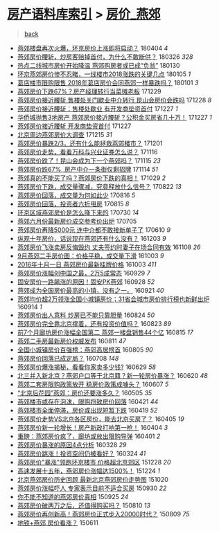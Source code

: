 [房产语料库索引](../../README.md)  > [房价_燕郊](房价_燕郊.md)
====
> [back](../README.md)

- [燕郊楼盘再次火爆，环京房价上涨即将启动？](http://jkwz.applinzi.com/ittc/7088108554689184784.html#%E7%87%95%E9%83%8A%E6%A5%BC%E7%9B%98%E5%86%8D%E6%AC%A1%E7%81%AB%E7%88%86%EF%BC%8C%E7%8E%AF%E4%BA%AC%E6%88%BF%E4%BB%B7%E4%B8%8A%E6%B6%A8%E5%8D%B3%E5%B0%86%E5%90%AF%E5%8A%A8%EF%BC%9F) 180404 *4* 
- [燕郊房价腰斩，炒房客赔掉首付，为什么不敢断供？](http://jkwz.applinzi.com/ittc/7084853638591939600.html#%E7%87%95%E9%83%8A%E6%88%BF%E4%BB%B7%E8%85%B0%E6%96%A9%EF%BC%8C%E7%82%92%E6%88%BF%E5%AE%A2%E8%B5%94%E6%8E%89%E9%A6%96%E4%BB%98%EF%BC%8C%E4%B8%BA%E4%BB%80%E4%B9%88%E4%B8%8D%E6%95%A2%E6%96%AD%E4%BE%9B%EF%BC%9F) 180326 *328* 
- [热点二线城市房价开始降温 燕郊购房者或已成“负翁”](http://jkwz.applinzi.com/ittc/7064118256254583818.html#%E7%83%AD%E7%82%B9%E4%BA%8C%E7%BA%BF%E5%9F%8E%E5%B8%82%E6%88%BF%E4%BB%B7%E5%BC%80%E5%A7%8B%E9%99%8D%E6%B8%A9+%E7%87%95%E9%83%8A%E8%B4%AD%E6%88%BF%E8%80%85%E6%88%96%E5%B7%B2%E6%88%90%E2%80%9C%E8%B4%9F%E7%BF%81%E2%80%9D) 180130  
- [环京燕郊房价惨不忍睹，一线楼市2018涨跌的关键几点](http://jkwz.applinzi.com/ittc/7055215034924270598.html#%E7%8E%AF%E4%BA%AC%E7%87%95%E9%83%8A%E6%88%BF%E4%BB%B7%E6%83%A8%E4%B8%8D%E5%BF%8D%E7%9D%B9%EF%BC%8C%E4%B8%80%E7%BA%BF%E6%A5%BC%E5%B8%822018%E6%B6%A8%E8%B7%8C%E7%9A%84%E5%85%B3%E9%94%AE%E5%87%A0%E7%82%B9) 180105 *1* 
- [葛店楼市限购限售 2018年葛店房价会同燕郊一样暴跌吗？](http://jkwz.applinzi.com/ittc/7053551766455452689.html#%E8%91%9B%E5%BA%97%E6%A5%BC%E5%B8%82%E9%99%90%E8%B4%AD%E9%99%90%E5%94%AE+2018%E5%B9%B4%E8%91%9B%E5%BA%97%E6%88%BF%E4%BB%B7%E4%BC%9A%E5%90%8C%E7%87%95%E9%83%8A%E4%B8%80%E6%A0%B7%E6%9A%B4%E8%B7%8C%E5%90%97%EF%BC%9F) 180101 *3* 
- [燕郊房价下跌67%？房产经理转行当菜摊老板](http://jkwz.applinzi.com/ittc/7052428813512737809.html#%E7%87%95%E9%83%8A%E6%88%BF%E4%BB%B7%E4%B8%8B%E8%B7%8C67%25%EF%BC%9F%E6%88%BF%E4%BA%A7%E7%BB%8F%E7%90%86%E8%BD%AC%E8%A1%8C%E5%BD%93%E8%8F%9C%E6%91%8A%E8%80%81%E6%9D%BF) 171229  
- [燕郊房价接近腰斩 售楼处关门歇业中介转行 昆山会房价会跌吗](http://jkwz.applinzi.com/ittc/7052083874337653776.html#%E7%87%95%E9%83%8A%E6%88%BF%E4%BB%B7%E6%8E%A5%E8%BF%91%E8%85%B0%E6%96%A9+%E5%94%AE%E6%A5%BC%E5%A4%84%E5%85%B3%E9%97%A8%E6%AD%87%E4%B8%9A%E4%B8%AD%E4%BB%8B%E8%BD%AC%E8%A1%8C+%E6%98%86%E5%B1%B1%E4%BC%9A%E6%88%BF%E4%BB%B7%E4%BC%9A%E8%B7%8C%E5%90%97) 171228 *8* 
- [燕郊房价接近腰斩：售楼处歇业 有开发商垫资首付](http://jkwz.applinzi.com/ittc/7051823747185509393.html#%E7%87%95%E9%83%8A%E6%88%BF%E4%BB%B7%E6%8E%A5%E8%BF%91%E8%85%B0%E6%96%A9%EF%BC%9A%E5%94%AE%E6%A5%BC%E5%A4%84%E6%AD%87%E4%B8%9A+%E6%9C%89%E5%BC%80%E5%8F%91%E5%95%86%E5%9E%AB%E8%B5%84%E9%A6%96%E4%BB%98) 171227 *1* 
- [华侨城抛售3地房产 燕郊房价接近腰斩？公积金买房省几十万！](http://jkwz.applinzi.com/ittc/7051740705863500817.html#%E5%8D%8E%E4%BE%A8%E5%9F%8E%E6%8A%9B%E5%94%AE3%E5%9C%B0%E6%88%BF%E4%BA%A7+%E7%87%95%E9%83%8A%E6%88%BF%E4%BB%B7%E6%8E%A5%E8%BF%91%E8%85%B0%E6%96%A9%EF%BC%9F%E5%85%AC%E7%A7%AF%E9%87%91%E4%B9%B0%E6%88%BF%E7%9C%81%E5%87%A0%E5%8D%81%E4%B8%87%EF%BC%81) 171227 *1* 
- [燕郊房价接近腰斩 开发商垫资首付](http://jkwz.applinzi.com/ittc/7051704054273541136.html#%E7%87%95%E9%83%8A%E6%88%BF%E4%BB%B7%E6%8E%A5%E8%BF%91%E8%85%B0%E6%96%A9+%E5%BC%80%E5%8F%91%E5%95%86%E5%9E%AB%E8%B5%84%E9%A6%96%E4%BB%98) 171227  
- [北京周边燕郊房价大调查](http://jkwz.applinzi.com/ittc/7047398519399253009.html#%E5%8C%97%E4%BA%AC%E5%91%A8%E8%BE%B9%E7%87%95%E9%83%8A%E6%88%BF%E4%BB%B7%E5%A4%A7%E8%B0%83%E6%9F%A5) 171215 *31* 
- [燕郊房价暴跌2/3，还有什么能拯救燕郊楼市？](http://jkwz.applinzi.com/ittc/7042101983010358289.html#%E7%87%95%E9%83%8A%E6%88%BF%E4%BB%B7%E6%9A%B4%E8%B7%8C2%2F3%EF%BC%8C%E8%BF%98%E6%9C%89%E4%BB%80%E4%B9%88%E8%83%BD%E6%8B%AF%E6%95%91%E7%87%95%E9%83%8A%E6%A5%BC%E5%B8%82%EF%BC%9F) 171201  
- [燕郊房价走势，看看万科与兴业证券怎么说？](http://jkwz.applinzi.com/ittc/7036485323213767697.html#%E7%87%95%E9%83%8A%E6%88%BF%E4%BB%B7%E8%B5%B0%E5%8A%BF%EF%BC%8C%E7%9C%8B%E7%9C%8B%E4%B8%87%E7%A7%91%E4%B8%8E%E5%85%B4%E4%B8%9A%E8%AF%81%E5%88%B8%E6%80%8E%E4%B9%88%E8%AF%B4%EF%BC%9F) 171116  
- [燕郊房价跌了！昆山会成为下一个燕郊吗？](http://jkwz.applinzi.com/ittc/7036317130637706256.html#%E7%87%95%E9%83%8A%E6%88%BF%E4%BB%B7%E8%B7%8C%E4%BA%86%EF%BC%81%E6%98%86%E5%B1%B1%E4%BC%9A%E6%88%90%E4%B8%BA%E4%B8%8B%E4%B8%80%E4%B8%AA%E7%87%95%E9%83%8A%E5%90%97%EF%BC%9F) 171115 *23* 
- [燕郊房价跌67%, 房产中介一条街仅剩招牌](http://jkwz.applinzi.com/ittc/7035810642227889169.html#%E7%87%95%E9%83%8A%E6%88%BF%E4%BB%B7%E8%B7%8C67%25%2C+%E6%88%BF%E4%BA%A7%E4%B8%AD%E4%BB%8B%E4%B8%80%E6%9D%A1%E8%A1%97%E4%BB%85%E5%89%A9%E6%8B%9B%E7%89%8C) 171114 *51* 
- [燕郊真的不能买了吗？燕郊房价下跌的真相！](http://jkwz.applinzi.com/ittc/7029848107330831377.html#%E7%87%95%E9%83%8A%E7%9C%9F%E7%9A%84%E4%B8%8D%E8%83%BD%E4%B9%B0%E4%BA%86%E5%90%97%EF%BC%9F%E7%87%95%E9%83%8A%E6%88%BF%E4%BB%B7%E4%B8%8B%E8%B7%8C%E7%9A%84%E7%9C%9F%E7%9B%B8%EF%BC%81) 171029 *2* 
- [燕郊房价下跌，成交量骤减，究竟释放什么信号？](http://jkwz.applinzi.com/ittc/7004590943712576529.html#%E7%87%95%E9%83%8A%E6%88%BF%E4%BB%B7%E4%B8%8B%E8%B7%8C%EF%BC%8C%E6%88%90%E4%BA%A4%E9%87%8F%E9%AA%A4%E5%87%8F%EF%BC%8C%E7%A9%B6%E7%AB%9F%E9%87%8A%E6%94%BE%E4%BB%80%E4%B9%88%E4%BF%A1%E5%8F%B7%EF%BC%9F) 170822 *13* 
- [燕郊房价回落，成交量为何如此少](http://jkwz.applinzi.com/ittc/7002512715946656784.html#%E7%87%95%E9%83%8A%E6%88%BF%E4%BB%B7%E5%9B%9E%E8%90%BD%EF%BC%8C%E6%88%90%E4%BA%A4%E9%87%8F%E4%B8%BA%E4%BD%95%E5%A6%82%E6%AD%A4%E5%B0%91) 170816 *5* 
- [燕郊房价回落，投资者六折甩房](http://jkwz.applinzi.com/ittc/7002106830460027920.html#%E7%87%95%E9%83%8A%E6%88%BF%E4%BB%B7%E5%9B%9E%E8%90%BD%EF%BC%8C%E6%8A%95%E8%B5%84%E8%80%85%E5%85%AD%E6%8A%98%E7%94%A9%E6%88%BF) 170815 *8* 
- [环京区域燕郊房价是怎么降下来的](http://jkwz.applinzi.com/ittc/6996056299874550801.html#%E7%8E%AF%E4%BA%AC%E5%8C%BA%E5%9F%9F%E7%87%95%E9%83%8A%E6%88%BF%E4%BB%B7%E6%98%AF%E6%80%8E%E4%B9%88%E9%99%8D%E4%B8%8B%E6%9D%A5%E7%9A%84) 170730 *14* 
- [燕郊六月份最新房价成交参考价出炉](http://jkwz.applinzi.com/ittc/6986902356615496709.html#%E7%87%95%E9%83%8A%E5%85%AD%E6%9C%88%E4%BB%BD%E6%9C%80%E6%96%B0%E6%88%BF%E4%BB%B7%E6%88%90%E4%BA%A4%E5%8F%82%E8%80%83%E4%BB%B7%E5%87%BA%E7%82%89) 170705  
- [燕郊房价再降5000元 连中介都不敢接新单子了](http://jkwz.applinzi.com/ittc/6977452385566721029.html#%E7%87%95%E9%83%8A%E6%88%BF%E4%BB%B7%E5%86%8D%E9%99%8D5000%E5%85%83+%E8%BF%9E%E4%B8%AD%E4%BB%8B%E9%83%BD%E4%B8%8D%E6%95%A2%E6%8E%A5%E6%96%B0%E5%8D%95%E5%AD%90%E4%BA%86) 170610 *9* 
- [纵观十年房价，话说现在燕郊还有什么没有？](http://jkwz.applinzi.com/ittc/6907403444549059588.html#%E7%BA%B5%E8%A7%82%E5%8D%81%E5%B9%B4%E6%88%BF%E4%BB%B7%EF%BC%8C%E8%AF%9D%E8%AF%B4%E7%8E%B0%E5%9C%A8%E7%87%95%E9%83%8A%E8%BF%98%E6%9C%89%E4%BB%80%E4%B9%88%E6%B2%A1%E6%9C%89%EF%BC%9F) 161203 *9* 
- [燕郊房价飞涨卖房反悔毁约 丈夫签约时妻子在场合同有效](http://jkwz.applinzi.com/ittc/6898077882760299525.html#%E7%87%95%E9%83%8A%E6%88%BF%E4%BB%B7%E9%A3%9E%E6%B6%A8%E5%8D%96%E6%88%BF%E5%8F%8D%E6%82%94%E6%AF%81%E7%BA%A6+%E4%B8%88%E5%A4%AB%E7%AD%BE%E7%BA%A6%E6%97%B6%E5%A6%BB%E5%AD%90%E5%9C%A8%E5%9C%BA%E5%90%88%E5%90%8C%E6%9C%89%E6%95%88) 161108 *26* 
- [9月燕郊二手房价图：价格平稳，成交量下滑](http://jkwz.applinzi.com/ittc/6884708830100849669.html#9%E6%9C%88%E7%87%95%E9%83%8A%E4%BA%8C%E6%89%8B%E6%88%BF%E4%BB%B7%E5%9B%BE%EF%BC%9A%E4%BB%B7%E6%A0%BC%E5%B9%B3%E7%A8%B3%EF%BC%8C%E6%88%90%E4%BA%A4%E9%87%8F%E4%B8%8B%E6%BB%91) 161003 *9* 
- [2016年十月一日 燕郊房价最新挂牌价格](http://jkwz.applinzi.com/ittc/6884708133636670469.html#2016%E5%B9%B4%E5%8D%81%E6%9C%88%E4%B8%80%E6%97%A5+%E7%87%95%E9%83%8A%E6%88%BF%E4%BB%B7%E6%9C%80%E6%96%B0%E6%8C%82%E7%89%8C%E4%BB%B7%E6%A0%BC) 161003 *411* 
- [燕郊房价涨幅创中国之最，2万5成常态](http://jkwz.applinzi.com/ittc/6883245359584773125.html#%E7%87%95%E9%83%8A%E6%88%BF%E4%BB%B7%E6%B6%A8%E5%B9%85%E5%88%9B%E4%B8%AD%E5%9B%BD%E4%B9%8B%E6%9C%80%EF%BC%8C2%E4%B8%875%E6%88%90%E5%B8%B8%E6%80%81) 160929 *7* 
- [固安房价一路飙涨的原因！固安PK燕郊](http://jkwz.applinzi.com/ittc/6882864508116141060.html#%E5%9B%BA%E5%AE%89%E6%88%BF%E4%BB%B7%E4%B8%80%E8%B7%AF%E9%A3%99%E6%B6%A8%E7%9A%84%E5%8E%9F%E5%9B%A0%EF%BC%81%E5%9B%BA%E5%AE%89PK%E7%87%95%E9%83%8A) 160928 *52* 
- [燕郊成为全国房价最高的小镇，没有之一。](http://jkwz.applinzi.com/ittc/6880306174833984516.html#%E7%87%95%E9%83%8A%E6%88%90%E4%B8%BA%E5%85%A8%E5%9B%BD%E6%88%BF%E4%BB%B7%E6%9C%80%E9%AB%98%E7%9A%84%E5%B0%8F%E9%95%87%EF%BC%8C%E6%B2%A1%E6%9C%89%E4%B9%8B%E4%B8%80%E3%80%82) 160921 *40* 
- [燕郊均价超2万领涨全国小城镇房价；31省会城市房价排行榜也新鲜出炉](http://jkwz.applinzi.com/ittc/6877679571402490885.html#%E7%87%95%E9%83%8A%E5%9D%87%E4%BB%B7%E8%B6%852%E4%B8%87%E9%A2%86%E6%B6%A8%E5%85%A8%E5%9B%BD%E5%B0%8F%E5%9F%8E%E9%95%87%E6%88%BF%E4%BB%B7%EF%BC%9B31%E7%9C%81%E4%BC%9A%E5%9F%8E%E5%B8%82%E6%88%BF%E4%BB%B7%E6%8E%92%E8%A1%8C%E6%A6%9C%E4%B9%9F%E6%96%B0%E9%B2%9C%E5%87%BA%E7%82%89) 160914 *1* 
- [燕郊房价出人意料 炒房已不能只靠胆量](http://jkwz.applinzi.com/ittc/6869818613778875397.html#%E7%87%95%E9%83%8A%E6%88%BF%E4%BB%B7%E5%87%BA%E4%BA%BA%E6%84%8F%E6%96%99+%E7%82%92%E6%88%BF%E5%B7%B2%E4%B8%8D%E8%83%BD%E5%8F%AA%E9%9D%A0%E8%83%86%E9%87%8F) 160824 *50* 
- [燕郊房价完全靠北京撑着，还有投资价值吗？](http://jkwz.applinzi.com/ittc/6869244641039352837.html#%E7%87%95%E9%83%8A%E6%88%BF%E4%BB%B7%E5%AE%8C%E5%85%A8%E9%9D%A0%E5%8C%97%E4%BA%AC%E6%92%91%E7%9D%80%EF%BC%8C%E8%BF%98%E6%9C%89%E6%8A%95%E8%B5%84%E4%BB%B7%E5%80%BC%E5%90%97%EF%BC%9F) 160823 *89* 
- [前7个月廊坊房价涨幅全国第二 燕郊一楼盘销售44个亿](http://jkwz.applinzi.com/ittc/6866514966408070148.html#%E5%89%8D7%E4%B8%AA%E6%9C%88%E5%BB%8A%E5%9D%8A%E6%88%BF%E4%BB%B7%E6%B6%A8%E5%B9%85%E5%85%A8%E5%9B%BD%E7%AC%AC%E4%BA%8C+%E7%87%95%E9%83%8A%E4%B8%80%E6%A5%BC%E7%9B%98%E9%94%80%E5%94%AE44%E4%B8%AA%E4%BA%BF) 160815 *17* 
- [燕郊二手房最新房价权威发布](http://jkwz.applinzi.com/ittc/6865020163090547716.html#%E7%87%95%E9%83%8A%E4%BA%8C%E6%89%8B%E6%88%BF%E6%9C%80%E6%96%B0%E6%88%BF%E4%BB%B7%E6%9D%83%E5%A8%81%E5%8F%91%E5%B8%83) 160811 *47* 
- [全国小城镇房价百强榜：燕郊高居榜首](http://jkwz.applinzi.com/ittc/6862990908995404805.html#%E5%85%A8%E5%9B%BD%E5%B0%8F%E5%9F%8E%E9%95%87%E6%88%BF%E4%BB%B7%E7%99%BE%E5%BC%BA%E6%A6%9C%EF%BC%9A%E7%87%95%E9%83%8A%E9%AB%98%E5%B1%85%E6%A6%9C%E9%A6%96) 160805 *90* 
- [燕郊房价回落已成定局？](http://jkwz.applinzi.com/ittc/6852495451902968836.html#%E7%87%95%E9%83%8A%E6%88%BF%E4%BB%B7%E5%9B%9E%E8%90%BD%E5%B7%B2%E6%88%90%E5%AE%9A%E5%B1%80%EF%BC%9F) 160708 *148* 
- [燕郊房价爆涨揭秘，看看你家卖多少钱?](http://jkwz.applinzi.com/ittc/6849163791954347012.html#%E7%87%95%E9%83%8A%E6%88%BF%E4%BB%B7%E7%88%86%E6%B6%A8%E6%8F%AD%E7%A7%98%EF%BC%8C%E7%9C%8B%E7%9C%8B%E4%BD%A0%E5%AE%B6%E5%8D%96%E5%A4%9A%E5%B0%91%E9%92%B1%3F) 160629 *58* 
- [北三并入新北京？燕郊户口等于北京籍？新一轮房价暴涨？](http://jkwz.applinzi.com/ittc/6845748172902892548.html#%E5%8C%97%E4%B8%89%E5%B9%B6%E5%85%A5%E6%96%B0%E5%8C%97%E4%BA%AC%EF%BC%9F%E7%87%95%E9%83%8A%E6%88%B7%E5%8F%A3%E7%AD%89%E4%BA%8E%E5%8C%97%E4%BA%AC%E7%B1%8D%EF%BC%9F%E6%96%B0%E4%B8%80%E8%BD%AE%E6%88%BF%E4%BB%B7%E6%9A%B4%E6%B6%A8%EF%BC%9F) 160620 *48* 
- [燕郊二套房限购政策放开 稳房价政策成噱头？](http://jkwz.applinzi.com/ittc/6840973954793341957.html#%E7%87%95%E9%83%8A%E4%BA%8C%E5%A5%97%E6%88%BF%E9%99%90%E8%B4%AD%E6%94%BF%E7%AD%96%E6%94%BE%E5%BC%80+%E7%A8%B3%E6%88%BF%E4%BB%B7%E6%94%BF%E7%AD%96%E6%88%90%E5%99%B1%E5%A4%B4%EF%BC%9F) 160607 *5* 
- [“北京后花园”燕郊：房价还要涨多久？](http://jkwz.applinzi.com/ittc/6828826281051161605.html#%E2%80%9C%E5%8C%97%E4%BA%AC%E5%90%8E%E8%8A%B1%E5%9B%AD%E2%80%9D%E7%87%95%E9%83%8A%EF%BC%9A%E6%88%BF%E4%BB%B7%E8%BF%98%E8%A6%81%E6%B6%A8%E5%A4%9A%E4%B9%85%EF%BC%9F) 160505 *35* 
- [燕郊楼市或存在泡沫，限购将致房价回落](http://jkwz.applinzi.com/ittc/6823487467688559621.html#%E7%87%95%E9%83%8A%E6%A5%BC%E5%B8%82%E6%88%96%E5%AD%98%E5%9C%A8%E6%B3%A1%E6%B2%AB%EF%BC%8C%E9%99%90%E8%B4%AD%E5%B0%86%E8%87%B4%E6%88%BF%E4%BB%B7%E5%9B%9E%E8%90%BD) 160421 *44* 
- [燕郊楼市全面停滞，房价或出现短暂下跌](http://jkwz.applinzi.com/ittc/6822894342096028677.html#%E7%87%95%E9%83%8A%E6%A5%BC%E5%B8%82%E5%85%A8%E9%9D%A2%E5%81%9C%E6%BB%9E%EF%BC%8C%E6%88%BF%E4%BB%B7%E6%88%96%E5%87%BA%E7%8E%B0%E7%9F%AD%E6%9A%82%E4%B8%8B%E8%B7%8C) 160419 *52* 
- [燕郊房价走势VS北京各区房价，能去北京买房了？](http://jkwz.applinzi.com/ittc/6817533085994189829.html#%E7%87%95%E9%83%8A%E6%88%BF%E4%BB%B7%E8%B5%B0%E5%8A%BFVS%E5%8C%97%E4%BA%AC%E5%90%84%E5%8C%BA%E6%88%BF%E4%BB%B7%EF%BC%8C%E8%83%BD%E5%8E%BB%E5%8C%97%E4%BA%AC%E4%B9%B0%E6%88%BF%E4%BA%86%EF%BC%9F) 160405 *19* 
- [燕郊房价新一轮增长！房产新政打响第一枪！](http://jkwz.applinzi.com/ittc/6817193501842228229.html#%E7%87%95%E9%83%8A%E6%88%BF%E4%BB%B7%E6%96%B0%E4%B8%80%E8%BD%AE%E5%A2%9E%E9%95%BF%EF%BC%81%E6%88%BF%E4%BA%A7%E6%96%B0%E6%94%BF%E6%89%93%E5%93%8D%E7%AC%AC%E4%B8%80%E6%9E%AA%EF%BC%81) 160404 *3* 
- [重磅：燕郊房价疯了，廊坊或放出限购导弹](http://jkwz.applinzi.com/ittc/6816112017815372805.html#%E9%87%8D%E7%A3%85%EF%BC%9A%E7%87%95%E9%83%8A%E6%88%BF%E4%BB%B7%E7%96%AF%E4%BA%86%EF%BC%8C%E5%BB%8A%E5%9D%8A%E6%88%96%E6%94%BE%E5%87%BA%E9%99%90%E8%B4%AD%E5%AF%BC%E5%BC%B9) 160401 *2* 
- [燕郊房价暴涨的原因4点分析](http://jkwz.applinzi.com/ittc/6814594767677555716.html#%E7%87%95%E9%83%8A%E6%88%BF%E4%BB%B7%E6%9A%B4%E6%B6%A8%E7%9A%84%E5%8E%9F%E5%9B%A04%E7%82%B9%E5%88%86%E6%9E%90) 160328 *29* 
- [燕郊房价跳涨！投资空间仍被看好？](http://jkwz.applinzi.com/ittc/6813141470462608389.html#%E7%87%95%E9%83%8A%E6%88%BF%E4%BB%B7%E8%B7%B3%E6%B6%A8%EF%BC%81%E6%8A%95%E8%B5%84%E7%A9%BA%E9%97%B4%E4%BB%8D%E8%A2%AB%E7%9C%8B%E5%A5%BD%EF%BC%9F) 160324 *41* 
- [燕郊房价&quot;暴涨&quot;领跑环京楼市 价格超北京郊区](http://jkwz.applinzi.com/ittc/6780810455509632005.html#%E7%87%95%E9%83%8A%E6%88%BF%E4%BB%B7%26quot%3B%E6%9A%B4%E6%B6%A8%26quot%3B%E9%A2%86%E8%B7%91%E7%8E%AF%E4%BA%AC%E6%A5%BC%E5%B8%82+%E4%BB%B7%E6%A0%BC%E8%B6%85%E5%8C%97%E4%BA%AC%E9%83%8A%E5%8C%BA) 151228 *20* 
- [高速发展十五年，燕郊房价涨幅达1500%！](http://jkwz.applinzi.com/ittc/6779338481851696132.html#%E9%AB%98%E9%80%9F%E5%8F%91%E5%B1%95%E5%8D%81%E4%BA%94%E5%B9%B4%EF%BC%8C%E7%87%95%E9%83%8A%E6%88%BF%E4%BB%B7%E6%B6%A8%E5%B9%85%E8%BE%BE1500%25%EF%BC%81) 151224 *1* 
- [北京燕郊房价历史回顾 最新北京燕郊房价走势图](http://jkwz.applinzi.com/ittc/6755267762106696708.html#%E5%8C%97%E4%BA%AC%E7%87%95%E9%83%8A%E6%88%BF%E4%BB%B7%E5%8E%86%E5%8F%B2%E5%9B%9E%E9%A1%BE+%E6%9C%80%E6%96%B0%E5%8C%97%E4%BA%AC%E7%87%95%E9%83%8A%E6%88%BF%E4%BB%B7%E8%B5%B0%E5%8A%BF%E5%9B%BE) 151020  
- [燕郊房价涨幅吓人 专家表示目前不适合买房](http://jkwz.applinzi.com/ittc/6747822268794160133.html#%E7%87%95%E9%83%8A%E6%88%BF%E4%BB%B7%E6%B6%A8%E5%B9%85%E5%90%93%E4%BA%BA+%E4%B8%93%E5%AE%B6%E8%A1%A8%E7%A4%BA%E7%9B%AE%E5%89%8D%E4%B8%8D%E9%80%82%E5%90%88%E4%B9%B0%E6%88%BF) 150930 *22* 
- [你不能不知道的燕郊房价真相](http://jkwz.applinzi.com/ittc/6746058269891773444.html#%E4%BD%A0%E4%B8%8D%E8%83%BD%E4%B8%8D%E7%9F%A5%E9%81%93%E7%9A%84%E7%87%95%E9%83%8A%E6%88%BF%E4%BB%B7%E7%9C%9F%E7%9B%B8) 150925 *24* 
- [燕郊房价破两万之后，还值得购买吗？](http://jkwz.applinzi.com/ittc/547650615617840943.html#%E7%87%95%E9%83%8A%E6%88%BF%E4%BB%B7%E7%A0%B4%E4%B8%A4%E4%B8%87%E4%B9%8B%E5%90%8E%EF%BC%8C%E8%BF%98%E5%80%BC%E5%BE%97%E8%B4%AD%E4%B9%B0%E5%90%97%EF%BC%9F) 150810 *13* 
- [燕郊房价再创新高！燕郊房价正式步入20000时代？](http://jkwz.applinzi.com/ittc/547650615610061439.html#%E7%87%95%E9%83%8A%E6%88%BF%E4%BB%B7%E5%86%8D%E5%88%9B%E6%96%B0%E9%AB%98%EF%BC%81%E7%87%95%E9%83%8A%E6%88%BF%E4%BB%B7%E6%AD%A3%E5%BC%8F%E6%AD%A5%E5%85%A520000%E6%97%B6%E4%BB%A3%EF%BC%9F) 150809 *75* 
- [地铁+燕郊 房价看涨？](http://jkwz.applinzi.com/ittc/547650611424529317.html#%E5%9C%B0%E9%93%81%2B%E7%87%95%E9%83%8A+%E6%88%BF%E4%BB%B7%E7%9C%8B%E6%B6%A8%EF%BC%9F) 150611  
